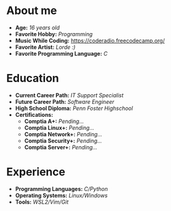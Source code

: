 # About me

- **Age:** *16 years old*
- **Favorite Hobby:** *Programming*
- **Music While Coding:** https://coderadio.freecodecamp.org/
- **Favorite Artist:** *Lorde :)*
- **Favorite Programming Language:** *C*

# Education

- **Current Career Path:** *IT Support Specialist*
- **Future Career Path:** *Software Engineer*
- **High School Diploma:** *Penn Foster Highschool*
- **Certifications:**
  - **Comptia A+:** *Pending...*
  - **Comptia Linux+:** *Pending...*
  - **Comptia Network+:** *Pending...*
  - **Comptia Security+:** *Pending...*
  - **Comptia Server+:** *Pending...*

# Experience

- **Programming Languages:** *C/Python*
- **Operating Systems:** *Linux/Windows*
- **Tools:** *WSL2/Vim/Git*
